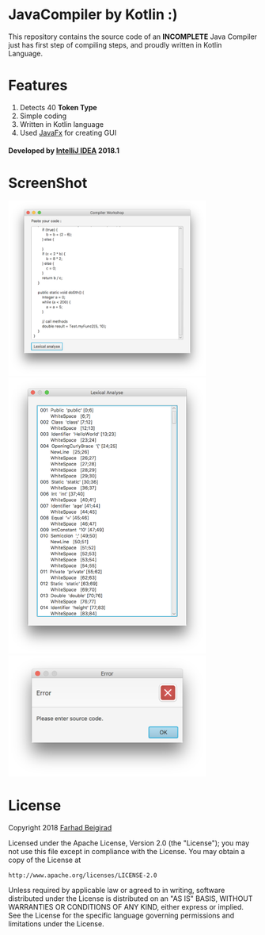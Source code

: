 # JavaCompiler by Kotlin :)

This repository contains the source code of an **INCOMPLETE** Java Compiler just has first step of compiling steps, and proudly written in Kotlin Language.


#   Features
1.  Detects 40 **Token Type**
1.  Simple coding
1.  Written in Kotlin language
1.  Used [JavaFx][1] for creating GUI

####  Developed by [IntelliJ IDEA][2] 2018.1


#   ScreenShot
<img src="shot/01.png" width="400px" height="auto">
<img src="shot/02.png" width="400px" height="auto">
<img src="shot/03.png" width="400px" height="auto">


#   License
Copyright 2018 [Farhad Beigirad][3]

Licensed under the Apache License, Version 2.0 (the "License");
you may not use this file except in compliance with the License.
You may obtain a copy of the License at

    http://www.apache.org/licenses/LICENSE-2.0

Unless required by applicable law or agreed to in writing, software
distributed under the License is distributed on an "AS IS" BASIS,
WITHOUT WARRANTIES OR CONDITIONS OF ANY KIND, either express or implied.
See the License for the specific language governing permissions and
limitations under the License.

[1]: http://www.oracle.com/technetwork/java/javafx/overview/index.html
[2]: https://www.jetbrains.com/idea/
[3]: http://beigirad.ir